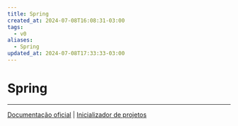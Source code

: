 ```yaml
---
title: Spring
created_at: 2024-07-08T16:08:31-03:00
tags:
  - v0
aliases:
  - Spring
updated_at: 2024-07-08T17:33:33-03:00
---
```

# Spring
---

[Documentação oficial](https://spring.io/) | [Inicializador de projetos](https://start.spring.io/)

